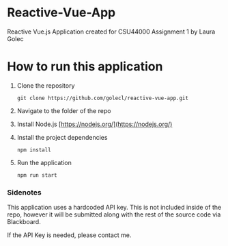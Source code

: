# Reactive-Vue-App
Reactive Vue.js Application created for CSU44000 Assignment 1 by Laura Golec

  

# How to run this application

1. Clone the repository

	```
	git clone https://github.com/golecl/reactive-vue-app.git
	```
2. Navigate to the folder of the repo
3. Install Node.js [https://nodejs.org/](https://nodejs.org/)
4. Install the project dependencies
	```
	npm install
	```
5. Run the application
	```
	npm run start
	```

### Sidenotes
This application uses a hardcoded API key. This is not included inside of the repo, however it will be submitted along with the rest of the source code via Blackboard.

If the API Key is needed, please contact me.